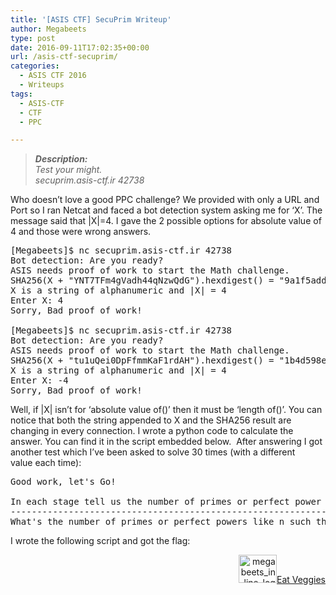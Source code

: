 ```yaml
---
title: '[ASIS CTF] SecuPrim Writeup'
author: Megabeets
type: post
date: 2016-09-11T17:02:35+00:00
url: /asis-ctf-secuprim/
categories:
  - ASIS CTF 2016
  - Writeups
tags:
  - ASIS-CTF
  - CTF
  - PPC

---
```

> _**Description:**_  
>  _Test your might._  
> _secuprim.asis-ctf.ir 42738_

Who doesn&#8217;t love a good PPC challenge? We provided with only a URL and Port so I ran Netcat and faced a bot detection system asking me for &#8216;X&#8217;. The message said that |X|=4. I gave the 2 possible options for absolute value of 4 and those were wrong answers.

<pre class="theme:plain-white striped:true lang:default mark:1,9 decode:true">[Megabeets]$ nc secuprim.asis-ctf.ir 42738
Bot detection: Are you ready?
ASIS needs proof of work to start the Math challenge.
SHA256(X + "YNT7TFm4gVadh44qNzwQdG").hexdigest() = "9a1f5add2c9198721d5efe3ba4512866...",
X is a string of alphanumeric and |X| = 4
Enter X: 4
Sorry, Bad proof of work!

[Megabeets]$ nc secuprim.asis-ctf.ir 42738
Bot detection: Are you ready?
ASIS needs proof of work to start the Math challenge.
SHA256(X + "tu1uQei0DpFfmmKaF1rdAH").hexdigest() = "1b4d598ef4e9e86dc1adb7d862e7b35f...",
X is a string of alphanumeric and |X| = 4
Enter X: -4
Sorry, Bad proof of work!</pre>

Well, if |X| isn&#8217;t for &#8216;absolute value of()&#8217; then it must be &#8216;length of()&#8217;. You can notice that both the string appended to X and the SHA256 result are changing in every connection. I wrote a python code to calculate the answer. You can find it in the script embedded below.  After answering I got another test which I&#8217;ve been asked to solve 30 times (with a different value each time):

<pre class="theme:plain-white wrap:true lang:default decode:true">Good work, let's Go!

In each stage tell us the number of primes or perfect power integers in given range
-----------------------------------------------------------------------------------
What's the number of primes or perfect powers like n such that: 938663777872425905508901094461658229700971384281663171048305722544018188212593585457097324115543346387856004047801971862171751790325297281452399266743172190627763744903214644942745803882444165938580204577049548534754135264523 &lt;= n &lt;= 938663777872425905508901094461658229700971384281663171048305722544018188212593585457097324115543346387856004047801971862171751790325297281452399266743172190627763744903214644942745803882444165938580204577049548534754135266078</pre>

I wrote the following script and got the flag:



<div class="nf-post-footer">
  <p style="text-align: right">
    <a href="https://www.megabeets.net/about.html#vegan"><img class="wp-image-149 alignnone" src="https://www.megabeets.net/uploads/megabeets_inline_logo.png" alt="megabeets_inline_logo" width="61" height="45" />Eat Veggies</a>
  </p>
</div>